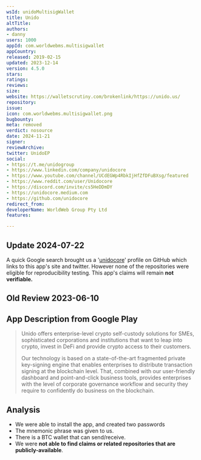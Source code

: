 ```yaml
---
wsId: unidoMultisigWallet
title: Unido
altTitle: 
authors:
- danny
users: 1000
appId: com.worldwebms.multisigwallet
appCountry: 
released: 2019-02-15
updated: 2023-12-14
version: 4.5.0
stars: 
ratings: 
reviews: 
size: 
website: https://walletscrutiny.com/brokenlink/https://unido.us/
repository: 
issue: 
icon: com.worldwebms.multisigwallet.png
bugbounty: 
meta: removed
verdict: nosource
date: 2024-11-21
signer: 
reviewArchive: 
twitter: UnidoEP
social:
- https://t.me/unidogroup
- https://www.linkedin.com/company/unidocore
- https://www.youtube.com/channel/UCdEGWp4RbkIjHfZfDFuBXsg/featured
- https://www.reddit.com/user/Unidocore
- https://discord.com/invite/cs5HeDDmDY
- https://unidocore.medium.com
- https://github.com/unidocore
redirect_from: 
developerName: WorldWeb Group Pty Ltd
features: 

---
```


## Update 2024-07-22

A quick Google search brought us a '[unidocore](https://github.com/unidocore)' profile on GitHub which links to this app's site and twitter. However none of the repositories were eligible for reproducibility testing. This app's claims will remain **not verifiable.**

## Old Review 2023-06-10

## App Description from Google Play 

> Unido offers enterprise-level crypto self-custody solutions for SMEs, sophisticated corporations and institutions that want to leap into crypto, invest in DeFi and provide crypto access to their customers.
>
> Our technology is based on a state-of-the-art fragmented private key-signing engine that enables enterprises to distribute transaction signing at the blockchain level. That, combined with our user-friendly dashboard and point-and-click business tools, provides enterprises with the level of corporate governance workflow and security they require to confidently do business on the blockchain.

## Analysis 

- We were able to install the app, and created two passwords 
- The mnemonic phrase was given to us. 
- There is a BTC wallet that can send/receive. 
- We were **not able to find claims or related repositories that are publicly-available**.
